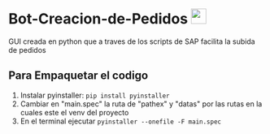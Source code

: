 # Bot-Creacion-de-Pedidos <img src="https://user-images.githubusercontent.com/67588689/161210959-5152d431-bc81-41d5-921c-05beb3e8507b.JPG" width="30">

GUI creada en python que a traves de los scripts de SAP facilita la subida de pedidos
## Para Empaquetar el codigo
1. Instalar pyinstaller: `pip install pyinstaller`
2. Cambiar en "main.spec" la ruta de "pathex" y "datas" por las rutas en la cuales este el venv del proyecto
3. En el terminal ejecutar `pyinstaller --onefile -F main.spec`
